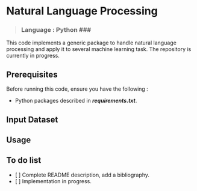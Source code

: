 # Natural Language Processing #
> ### Language : Python ###

This code implements a generic package to handle natural language processing and apply it to several machine learning task. The repository is currently in progress.

## Prerequisites ##

Before running this code, ensure you have the following :

- Python packages described in ***requirements.txt***.

## Input Dataset ##

## Usage ##

## To do list ##

- [ ] Complete README description, add a bibliography.
- [ ] Implementation in progress.
